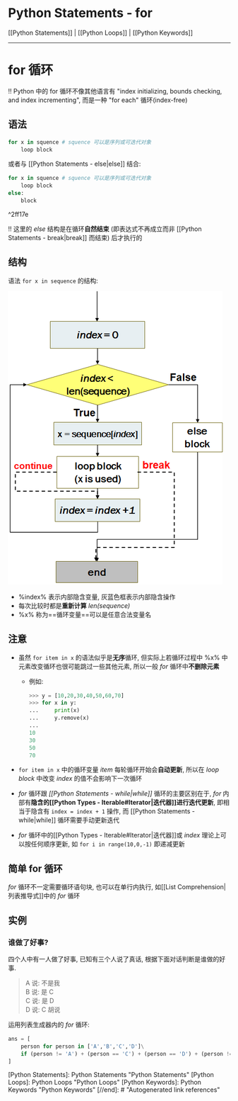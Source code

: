 # Python Statements - for

[[Python Statements]] | [[Python Loops]] | [[Python Keywords]]

---

# for 循环

!! Python 中的 for 循环不像其他语言有 "index initializing, bounds checking, and index incrementing", 而是一种 "for each" 循环(index-free)

## 语法

```python
for x in squence # squence 可以是序列或可迭代对象
    loop block
```

或者与 [[Python Statements - else|else]] 结合:

```py
for x in squence # squence 可以是序列或可迭代对象
    loop block
else:
    block
```

^2ff17e

!! 这里的 *else* 结构是在循环**自然结束** (即表达式不再成立而非 [[Python Statements - break|break]] 而结束) 后才执行的

## 结构

语法 `for x in sequence` 的结构:

![20201105145601](https://raw.githubusercontent.com/zcysxy/Figurebed/master/img/20201105145601.png)

<!--
```flow
s=>start: start
e=>end: end
ini=>operation: index = 0
condex=>condition: index < len(sequence)
x=>operation: x = sequence[index]
block=>subroutine: loop block
update=>operation: index = index + 1

s->ini->condex
condex(no)->e
condex(yes)->x->block->update->condex
```
-->

* %index% 表示内部隐含变量, 灰蓝色框表示内部隐含操作
* 每次比较时都是**重新计算** *len(sequence)*
* %x% 称为==循环变量==可以是任意合法变量名

## 注意

* 虽然 `for item in x` 的语法似乎是**无序**循环, 但实际上若循环过程中 %x% 中元素改变循环也很可能跳过一些其他元素, 所以一般 *for* 循环中**不删除元素**
    * 例如:

        ```py
        >>> y = [10,20,30,40,50,60,70]
        >>> for x in y:
        ...     print(x)
        ...     y.remove(x)
        ...
        10
        30
        50
        70
        ```

* `for item in x` 中的循环变量 *item* 每轮循环开始会**自动更新**, 所以在 *loop block* 中改变 *index* 的值不会影响下一次循环
* *for* 循环跟 *[[Python Statements - while|while]]* 循环的主要区别在于, *for* 内部有**隐含的[[Python Types - Iterable#Iterator|迭代器]]进行迭代更新**, 即相当于隐含有 `index = index + 1` 操作, 而 [[Python Statements - while|while]] 循环需要手动更新迭代
* *for* 循环中的[[Python Types - Iterable#Iterator|迭代器]]或 *index* 理论上可以按任何顺序更新, 如 `for i in range(10,0,-1)` 即递减更新

## 简单 for 循环

*for* 循环不一定需要循环语句块, 也可以在单行内执行, 如[[List Comprehension|列表推导式]]中的 *for* 循环

## 实例

### 谁做了好事?

四个人中有一人做了好事, 已知有三个人说了真话, 根据下面对话判断是谁做的好事.
> A 说: 不是我  
> B 说: 是 C  
> C 说: 是 D  
> D 说: C 胡说

运用列表生成器内的 *for* 循环:

```py
ans = [
    person for person in ['A','B','C','D']\
    if (person != 'A') + (person == 'C') + (person == 'D') + (person != 'D') == 3
]
```

[//begin]: # "Autogenerated link references for markdown compatibility"
[Python Statements]: Python Statements "Python Statements"
[Python Loops]: Python Loops "Python Loops"
[Python Keywords]: Python Keywords "Python Keywords"
[//end]: # "Autogenerated link references"